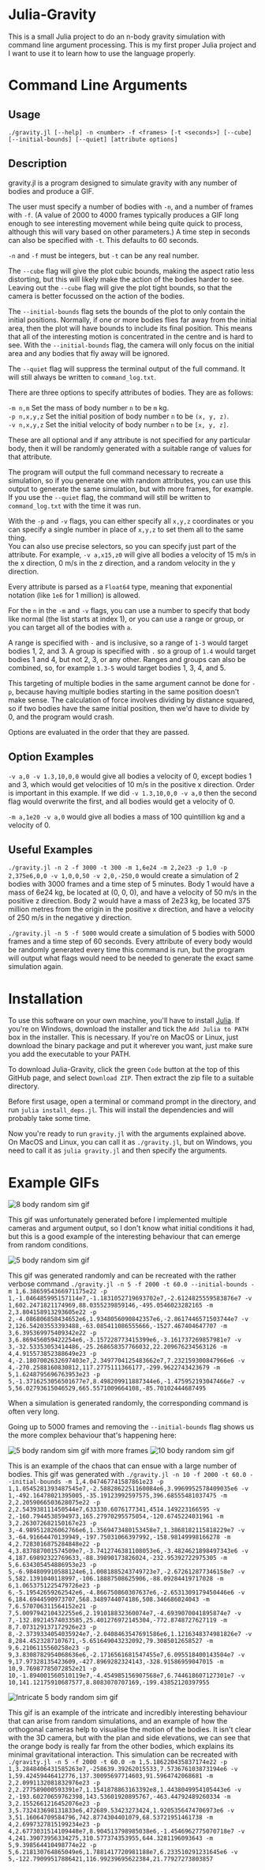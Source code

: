 # Julia-Gravity

This is a small Julia project to do an n-body gravity simulation with command line argument processing. This is my first proper Julia project and I want to use it to learn how to use the language properly.

# Command Line Arguments

## Usage
`./gravity.jl [--help] -n <number> -f <frames> [-t <seconds>] [--cube] [--initial-bounds] [--quiet] [attribute options]`

## Description
gravity.jl is a program designed to simulate gravity with any number of bodies and produce a GIF.

The user must specify a number of bodies with `-n`, and a number of frames with `-f`. (A value of 2000 to 4000 frames typically produces a GIF long enough to see interesting movement while being quite quick to process, although this will vary based on other parameters.) A time step in seconds can also be specified with `-t`. This defaults to 60 seconds.

`-n` and `-f` must be integers, but `-t` can be any real number.

The `--cube` flag will give the plot cubic bounds, making the aspect ratio less distorting, but this will likely make the action of the bodies harder to see. Leaving out the `--cube` flag will give the plot tight bounds, so that the camera is better focussed on the action of the bodies.

The `--initial-bounds` flag sets the bounds of the plot to only contain the initial positions. Normally, if one or more bodies flies far away from the initial area, then the plot will have bounds to include its final position. This means that all of the interesting motion is concentrated in the centre and is hard to see. With the `--initial-bounds` flag, the camera will only focus on the initial area and any bodies that fly away will be ignored.

The `--quiet` flag will suppress the terminal output of the full command. It will still always be written to `command_log.txt`.

There are three options to specify attributes of bodies. They are as follows:

`-m n,m`       Set the mass of body number `n` to be `m` kg.<br>
`-p n,x,y,z`   Set the initial position of body number `n` to be `(x, y, z)`.<br>
`-v n,x,y,z`   Set the initial velocity of body number `n` to be `[x, y, z]`.

These are all optional and if any attribute is not specified for any particular body, then it will be randomly generated with a suitable range of values for that attribute.

The program will output the full command necessary to recreate a simulation, so if you generate one with random attributes, you can use this output to generate the same simulation, but with more frames, for example. If you use the `--quiet` flag, the command will still be written to `command_log.txt` with the time it was run.

With the `-p` and `-v` flags, you can either specify all `x,y,z` coordinates or you can specify a single number in place of `x,y,z` to set them all to the same thing.  
You can also use precise selectors, so you can specify just part of the attribute. For example, `-v a,x15,z0` will give all bodies a velocity of 15 m/s in the x direction, 0 m/s in the z direction, and a random velocity in the y direction.

Every attribute is parsed as a `Float64` type, meaning that exponential notation (like `1e6` for 1 million) is allowed.

For the `n` in the `-m` and `-v` flags, you can use a number to specify that body like normal (the list starts at index 1), or you can use a range or group, or you can target all of the bodies with `a`.

A range is specified with `-` and is inclusive, so a range of `1-3` would target bodies 1, 2, and 3. A group is specified with `.` so a group of `1.4` would target bodies 1 and 4, but not 2, 3, or any other. Ranges and groups can also be combined, so, for example `1.3-5` would target bodies 1, 3, 4, and 5.

This targeting of multiple bodies in the same argument cannot be done for `-p`, because having multiple bodies starting in the same position doesn't make sense. The calculation of force involves dividing by distance squared, so if two bodies have the same initial position, then we'd have to divide by 0, and the program would crash.

Options are evaluated in the order that they are passed.

## Option Examples
`-v a,0 -v 1.3,10,0,0` would give all bodies a velocity of 0, except bodies 1 and 3, which would get velocities of 10 m/s in the positive x direction. Order is important in this example. If we did `-v 1.3,10,0,0 -v a,0` then the second flag would overwrite the first, and all bodies would get a velocity of 0.

`-m a,1e20 -v a,0` would give all bodies a mass of 100 quintillion kg and a velocity of 0.

## Useful Examples
`./gravity.jl -n 2 -f 3000 -t 300 -m 1,6e24 -m 2,2e23 -p 1,0 -p 2,375e6,0,0 -v 1,0,0,50 -v 2,0,-250,0` would create a simulation of 2 bodies with 3000 frames and a time step of 5 minutes. Body 1 would have a mass of 6e24 kg, be located at (0, 0, 0), and have a velocity of 50 m/s in the positive z direction. Body 2 would have a mass of 2e23 kg, be located 375 million metres from the origin in the positive x direction, and have a velocity of 250 m/s in the negative y direction.

`./gravity.jl -n 5 -f 5000` would create a simulation of 5 bodies with 5000 frames and a time step of 60 seconds. Every attribute of every body would be randomly generated every time this command is run, but the program will output what flags would need to be needed to generate the exact same simulation again.

# Installation

To use this software on your own machine, you'll have to install [Julia](https://julialang.org/downloads/). If you're on Windows, download the installer and tick the `Add Julia to PATH` box in the installer. This is necessary. If you're on MacOS or Linux, just download the binary package and put it wherever you want, just make sure you add the executable to your PATH.

To download Julia-Gravity, click the green `Code` button at the top of this GitHub page, and select `Download ZIP`. Then extract the zip file to a suitable directory.

Before first usage, open a terminal or command prompt in the directory, and run `julia install_deps.jl`. This will install the dependencies and will probably take some time.

Now you're ready to run `gravity.jl` with the arguments explained above. On MacOS and Linux, you can call it as `./gravity.jl`, but on Windows, you need to call it as `julia gravity.jl` and then specify the arguments.

# Example GIFs

<img alt="8 body random sim gif" src="https://raw.githubusercontent.com/DoctorDalek1963/Julia-Gravity/main/cool_gifs/8_body_random2.gif" />

This gif was unfortunately generated before I implemented multiple cameras and argument output, so I don't know what initial conditions it had, but this is a good example of the interesting behaviour that can emerge from random conditions.

<img alt="5 body random sim gif" src="https://raw.githubusercontent.com/DoctorDalek1963/Julia-Gravity/main/cool_gifs/example_1.gif" />

This gif was generated randomly and can be recreated with the rather verbose command `./gravity.jl -n 5 -f 2000 -t 60.0 --initial-bounds -m 1,6.3865954366971175e22 -p 1,-1.046485995157114e7,-1.1831052719693702e7,-2.6124825559583876e7 -v 1,602.2471821174969,88.0355239859146,-495.0546023282165 -m 2,3.804158913293605e22 -p 2,-4.086806858434652e6,1.9348056090842357e6,-2.8617446571503744e7 -v 2,126.54203553393488,-63.085411086555666,-1527.467404647707 -m 3,6.395369975409342e22 -p 3,6.869456059422254e6,-3.157228773415399e6,-3.161737269857981e7 -v 3,-32.53353053414486,-25.268658357766032,22.209676234563126 -m 4,4.915573852388649e23 -p 4,-2.1807002632697403e7,2.3497704125483662e7,7.232159300847966e6 -v 4,-270.2588160830812,117.2775111366177,-299.9622743423679 -m 5,1.6248795696763953e23 -p 5,-1.3716253056501677e7,8.498209911887344e6,-1.475952193047466e7 -v 5,56.02793615046529,665.5571009664108,-85.70102444687495`

When a simulation is generated randomly, the corresponding command is often very long.

Going up to 5000 frames and removing the `--initial-bounds` flag shows us the more complex behaviour that's happening here:

<img alt="5 body random sim gif with more frames" src="https://raw.githubusercontent.com/DoctorDalek1963/Julia-Gravity/main/cool_gifs/example_2.gif" />

<img alt="10 body random sim gif" src="https://raw.githubusercontent.com/DoctorDalek1963/Julia-Gravity/main/cool_gifs/example_3.gif" />

This is an example of the chaos that can ensue with a large number of bodies. This gif was generated with `./gravity.jl -n 10 -f 2000 -t 60.0 --initial-bounds -m 1,4.047467741587861e23 -p 1,1.0545281393487545e7,-2.5882862251160084e6,3.9969952578409035e6 -v 1,-492.16478021395005,-35.19123992597575,396.68555481037475 -m 2,2.2059066503628075e22 -p 2,2.543938111450544e7,633330.6076177341,4514.149223166595 -v 2,-160.7944538594973,165.27970295575054,-120.6745224031961 -m 3,2.263072682150167e23 -p 3,-4.989512826062766e6,1.3569473480153458e7,1.3868182115818229e7 -v 3,-64.91664470139949,-197.75031066397992,-158.98149998166278 -m 4,2.7283016875284848e22 -p 4,3.837887001574509e7,-3.7412746381108053e6,-3.4824621898497343e6 -v 4,187.69892322769633,-88.39890173826024,-232.95392722975305 -m 5,6.634305454886953e23 -p 5,-6.984809910588124e6,1.0081885243749723e7,-2.672612877346158e7 -v 5,582.1391040118997,-106.18887508625906,-88.09284419717028 -m 6,1.0653751225479726e23 -p 6,-5.19542659262542e6,-4.866750860307637e6,-2.6531309179450446e6 -v 6,184.6944590973707,568.3489744074186,508.346686024043 -m 7,6.570706311564152e21 -p 7,5.009794210432255e6,2.191018832360074e7,-4.6939070041895874e7 -v 7,-132.89214574033585,25.401276972145304,-772.8748727627119 -m 8,7.073129137172926e23 -p 8,-2.3739334054035924e7,-2.0408463547691586e6,1.1216348374981826e7 -v 8,284.4523287107671,-5.651649043232092,79.3085012658527 -m 9,6.2106115560258e23 -p 9,3.8308782954068636e6,-2.1716561681547455e7,6.095518400143504e7 -v 9,17.97328135423609,-427.8969282324143,-328.91586959047015 -m 10,9.76987785072852e21 -p 10,-1.894001560510119e7,-4.454985156907568e7,6.744618607127301e7 -v 10,141.12175910687577,8.8083070707169,-199.43852120397955`

<img alt="Intricate 5 body random sim gif" src="https://raw.githubusercontent.com/DoctorDalek1963/Julia-Gravity/main/cool_gifs/example_4.gif" />

This gif is an example of the intricate and incredibly interesting behaviour that can arise from random simulations, and an example of how the orthogonal cameras help to visualise the motion of the bodies. It isn't clear with the 3D camera, but with the plan and side elevations, we can see that the orange body is really far from the other bodies, which explains its minimal gravitational interaction. This simulation can be recreated with `./gravity.jl -n 5 -f 2000 -t 60.0 -m 1,5.186220435837174e22 -p 1,3.2848406431585263e7,-258639.39262015533,7.573676103873194e6 -v 1,59.42459446412776,137.30095697714603,91.5964742068681 -m 2,2.0991132081832976e23 -p 2,2.277589000593391e7,1.1541878863163392e8,1.4438049954105443e6 -v 2,-193.60270659762398,143.53601920895767,-463.44792489260334 -m 3,2.1552661216452076e23 -p 3,5.732433698131833e6,472689.53423273424,1.9205356474706973e6 -v 3,51.16064709584796,742.8774304401079,68.53721951461738 -m 4,2.6997327815199234e23 -p 4,2.6773031514109448e7,8.904513798985038e6,-1.4546962775070718e7 -v 4,241.39073956334275,310.577374353955,644.3281196093643 -m 5,9.398564410498774e22 -p 5,6.218130764865049e6,1.7881417720981188e7,6.233510291231645e6 -v 5,-122.79099517886421,116.99239695622384,21.77927273803857`

